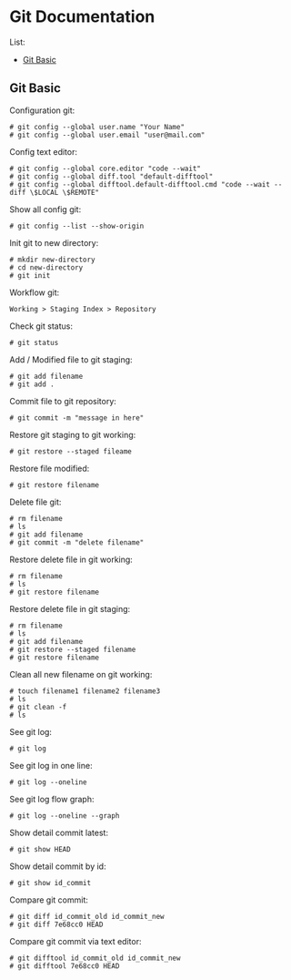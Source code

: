 # Git Documentation

List:
* [Git Basic](#git-basic)

## Git Basic
Configuration git:
```
# git config --global user.name "Your Name"
# git config --global user.email "user@mail.com"
```

Config text editor:
```
# git config --global core.editor "code --wait"
# git config --global diff.tool "default-difftool"
# git config --global difftool.default-difftool.cmd "code --wait --diff \$LOCAL \$REMOTE"
```

Show all config git:
```
# git config --list --show-origin
```

Init git to new directory:
```
# mkdir new-directory
# cd new-directory
# git init
```

Workflow git:
```
Working > Staging Index > Repository
```

Check git status:
```
# git status
```

Add / Modified file to git staging:
```
# git add filename
# git add .
```

Commit file to git repository:
```
# git commit -m "message in here"
```

Restore git staging to git working:
```
# git restore --staged fileame
```

Restore file modified:
```
# git restore filename
```

Delete file git:
```
# rm filename
# ls
# git add filename
# git commit -m "delete filename"
```

Restore delete file in git working:
```
# rm filename
# ls
# git restore filename
```

Restore delete file in git staging:
```
# rm filename
# ls
# git add filename
# git restore --staged filename
# git restore filename
```

Clean all new filename on git working:
```
# touch filename1 filename2 filename3
# ls
# git clean -f
# ls
```

See git log:
```
# git log
```

See git log in one line:
```
# git log --oneline
```

See git log flow graph:
```
# git log --oneline --graph
```

Show detail commit latest:
```
# git show HEAD
```

Show detail commit by id:
```
# git show id_commit
```

Compare git commit:
```
# git diff id_commit_old id_commit_new
# git diff 7e68cc0 HEAD
```

Compare git commit via text editor:
```
# git difftool id_commit_old id_commit_new
# git difftool 7e68cc0 HEAD
```

